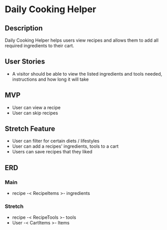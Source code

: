 # Daily Cooking Helper

## Description

Daily Cooking Helper helps users view recipes and allows them to add all required ingredients to their cart.

## User Stories

- A visitor should be able to view the listed ingredients and tools needed, instructions and how long it will take

## MVP

- User can view a recipe
- User can skip recipes

## Stretch Feature

- User can filter for certain diets / lifestyles
- User can add a recipes' ingredients, tools to a cart
- Users can save recipes that they liked

## ERD

### Main

- recipe -< RecipeItems >- ingredients

### Stretch

- recipe -< RecipeTools >- tools
- User -< CartItems >- Items
